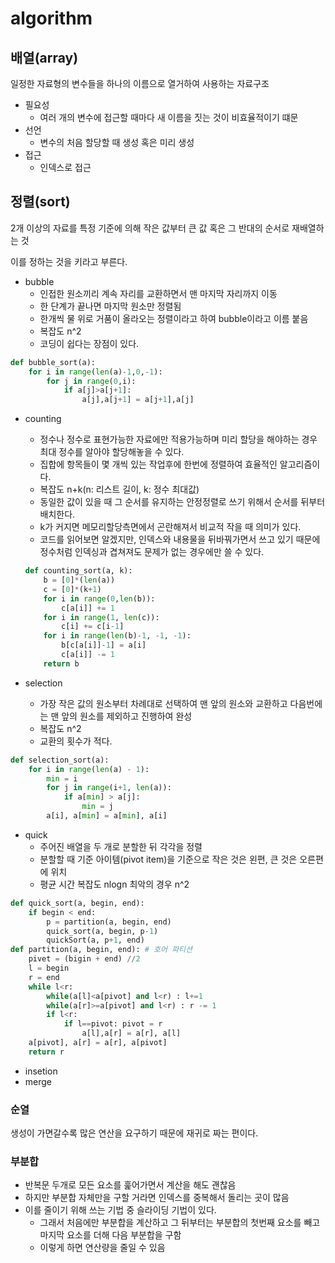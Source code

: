 # algorithm

## 배열(array)

일정한 자료형의 변수들을 하나의 이름으로 열거하여 사용하는 자료구조

- 필요성
  - 여러 개의 변수에 접근할 때마다 새 이름을 짓는 것이 비효율적이기 떄문
- 선언
  - 변수의 처음 할당할 때 생성 혹은 미리 생성
- 접근
  - 인덱스로 접근

## 정렬(sort)

2개 이상의 자료를 특정 기준에 의해 작은 값부터 큰 값 혹은 그 반대의 순서로 재배열하는 것

이를 정하는 것을 키라고 부른다.

- bubble
  - 인접한 원소끼리 계속 자리를 교환하면서 맨 마지막 자리까지 이동
  - 한 단계가 끝나면 마지막 원소만 정렬됨
  - 한개씩 물 위로 거품이 올라오는 정렬이라고 하여 bubble이라고 이름 붙음
  - 복잡도 n^2
  - 코딩이 쉽다는 장점이 있다.

```python
def bubble_sort(a):
    for i in range(len(a)-1,0,-1):
        for j in range(0,i):
            if a[j]>a[j+1]:
                a[j],a[j+1] = a[j+1],a[j]
```

- counting

  - 정수나 정수로 표현가능한 자료에만 적용가능하며 미리 할당을 해야하는 경우 최대 정수를 알아야 할당해놓을 수 있다.
  - 집합에 항목들이 몇 개씩 있는 작업후에 한번에 정렬하여 효율적인 알고리즘이다.
  - 복잡도 n+k(n: 리스트 길이, k: 정수 최대값)
  - 동일한 값이 있을 때 그 순서를 유지하는 안정정렬로 쓰기 위해서 순서를 뒤부터 배치한다.
  - k가 커지면 메모리할당측면에서 곤란해져서 비교적 작을 때 의미가 있다.
  - 코드를 읽어보면 알겠지만, 인덱스와 내용물을 뒤바꿔가면서 쓰고 있기 때문에 정수처럼 인덱싱과 겹쳐져도 문제가 없는 경우에만 쓸 수 있다.

  ```python
  def counting_sort(a, k):
      b = [0]*(len(a))
      c = [0]*(k+1)
      for i in range(0,len(b)):
          c[a[i]] += 1
      for i in range(1, len(c)):
          c[i] += c[i-1]
      for i in range(len(b)-1, -1, -1):
          b[c[a[i]]-1] = a[i]
          c[a[i]] -= 1
      return b
  ```

- selection

  - 가장 작은 값의 원소부터 차례대로 선택하여 맨 앞의 원소와 교환하고 다음번에는 맨 앞의 원소를 제외하고 진행하여 완성
  - 복잡도 n^2
  - 교환의 횟수가 적다.

```python
def selection_sort(a):
    for i in range(len(a) - 1):
        min = i
        for j in range(i+1, len(a)):
            if a[min] > a[j]:
                min = j
        a[i], a[min] = a[min], a[i]
```

- quick
  - 주어진 배열을 두 개로 분할한 뒤 각각을 정렬
  - 분할할 때 기준 아이템(pivot item)을 기준으로 작은 것은 왼편, 큰 것은 오른편에 위치
  - 평균 시간 복잡도 nlogn 최악의 경우 n^2

```python
def quick_sort(a, begin, end):
    if begin < end:
        p = partition(a, begin, end)
        quick_sort(a, begin, p-1)
        quickSort(a, p+1, end)
def partition(a, begin, end): # 호어 파티션
    pivet = (bigin + end) //2
    l = begin
    r = end
    while l<r:
        while(a[l]<a[pivot] and l<r) : l+=1
        while(a[r]>=a[pivot] and l<r) : r -= 1
        if l<r:
            if l==pivot: pivot = r
                a[l],a[r] = a[r], a[l]
    a[pivot], a[r] = a[r], a[pivot]
    return r
```

- insetion
- merge

### 순열

생성이 가면갈수록 많은 연산을 요구하기 때문에 재귀로 짜는 편이다.

### 부분합

- 반복문 두개로 모든 요소를 훑어가면서 계산을 해도 괜찮음
- 하지만 부분합 자체만을 구할 거라면 인덱스를 중복해서 돌리는 곳이 많음
- 이를 줄이기 위해 쓰는 기법 중 슬라이딩 기법이 있다.
  - 그래서 처음에만 부분합을 계산하고 그 뒤부터는 부분합의 첫번째 요소를 빼고 마지막 요소를 더해 다음 부분합을 구함
  - 이렇게 하면 연산량을 줄일 수 있음